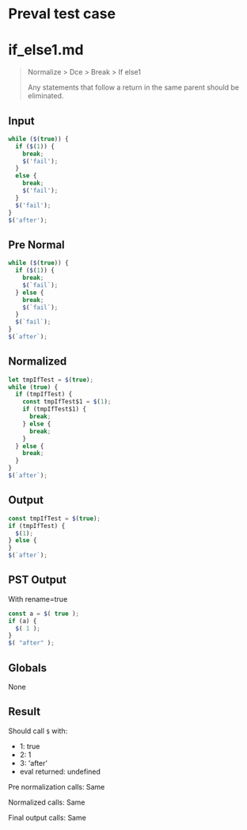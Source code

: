 # Preval test case

# if_else1.md

> Normalize > Dce > Break > If else1
>
> Any statements that follow a return in the same parent should be eliminated.

## Input

`````js filename=intro
while ($(true)) {
  if ($(1)) {
    break;
    $('fail');
  }
  else {
    break;
    $('fail');
  }
  $('fail');
}
$('after');
`````

## Pre Normal


`````js filename=intro
while ($(true)) {
  if ($(1)) {
    break;
    $(`fail`);
  } else {
    break;
    $(`fail`);
  }
  $(`fail`);
}
$(`after`);
`````

## Normalized


`````js filename=intro
let tmpIfTest = $(true);
while (true) {
  if (tmpIfTest) {
    const tmpIfTest$1 = $(1);
    if (tmpIfTest$1) {
      break;
    } else {
      break;
    }
  } else {
    break;
  }
}
$(`after`);
`````

## Output


`````js filename=intro
const tmpIfTest = $(true);
if (tmpIfTest) {
  $(1);
} else {
}
$(`after`);
`````

## PST Output

With rename=true

`````js filename=intro
const a = $( true );
if (a) {
  $( 1 );
}
$( "after" );
`````

## Globals

None

## Result

Should call `$` with:
 - 1: true
 - 2: 1
 - 3: 'after'
 - eval returned: undefined

Pre normalization calls: Same

Normalized calls: Same

Final output calls: Same
